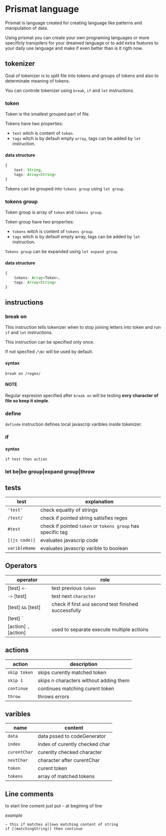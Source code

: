 # Prismat language
Prismat is language created for creating language like patterns and manipulation of data.

Using prismat you can create your own programing languages or more specificly transpilers for your dreamed language or to add extra features to your daily use language and make if even better than is it rigth now.

## tokenizer
Goal of tokenizer is to split file into tokens and groups of tokens and also to determinate meaning of tokens.

You can controle tokenizer using `break`, `if` and `let` instructions.

### token
Token is the smallest grouped part of file.

Tokens have two properties:
- `text` witch is content of `token`.
- `tags` witch is by default empty `array`, tags can be added by `let` instruction.

#### data structure
```typescript
{
    text: String,
    tags: Array<String>
}
```
Tokens can be grouped into `tokens group` using `let group`.

### tokens group
Token group is array of `token` and `tokens group`.

Token group have two properties:
- `tokens` witch is content of `tokens group`.
- `tags` witch is by default empty array, tags can be added by `let` instruction.

`Tokens group` can be expanded using `let expand group`.

#### data structure
```typescript
{
    tokens: Array<Token>,
    tags: Array<String>
}
```

## instructions

### break on
This instruction tells tokenizer when to stop joining letters into token and run `if` and `let` instructions.

This instruction can be specified only once.

If not specfied `/\W/` will be used by default.
#### syntax
```
break on /regex/
```

#### NOTE
Regular expresion specified after `break on` will be testing **evry character of file so keep it simple**.

### define
`definde` instruction defines local javascrip varibles inside tokenizer.

### if

#### syntax
```
if test then action
```

### let be|be group|expand group|throw


## tests

| test     | explanation |
| -------- | ----------- |
| `'test'` | check equality of strings |
| `/test/` | check if pointed string satisfies regex |
| `#test`  | check if pointed `token` or `tokens group` has specific tag |
| `[(js code)]`  | evaluates javascrip code |
| `varibleName`  | evaluates javascrip varible to boolean |

## Operators

| operator            | role                |
| ------------------- | ------------------- |
| [test] `<-`         | test previous `token` |
| `->` [test]         | test next `character` |
| [test] `&&` [test]  | check if first `and` second test finished successfully |
| [test] `||` [test]  | check if first `or` second test finished successfully |
| [action] `,` [action] | used to separate execute multiple actions  |

## actions

| action       | description                     |
| ------------ | ------------------------------- |
| `skip token` | skips curently matched token    |
| `skip 1`     | skips n characters without adding them    |
| `continue`   | continues matching curent token |
| `throw`      | throws errors                   |

## varibles

| name         | content                         |
| ------------ | ------------------------------- |
| `data`       | data pssed to codeGenerator     |
| `index`      | index of curently checked char  |
| `curentChar` | curenlty checked character      |
| `nextChar`   | character after curentChar      |
| `token`      | curent token                    |
| `tokens`     | array of matched tokens         |

## Line comments

to start line coment just put `~` at begining of line

*example*
```
~ this if matches allows matching content of string
if [(matchingString)] then continue
```